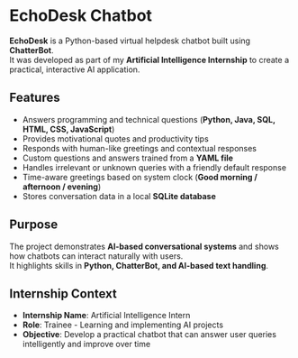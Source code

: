 # EchoDesk Chatbot

**EchoDesk** is a Python-based virtual helpdesk chatbot built using **ChatterBot**.  
It was developed as part of my **Artificial Intelligence Internship** to create a practical, interactive AI application.

## Features
- Answers programming and technical questions (**Python, Java, SQL, HTML, CSS, JavaScript**)  
- Provides motivational quotes and productivity tips  
- Responds with human-like greetings and contextual responses  
- Custom questions and answers trained from a **YAML file**  
- Handles irrelevant or unknown queries with a friendly default response  
- Time-aware greetings based on system clock (**Good morning / afternoon / evening**)  
- Stores conversation data in a local **SQLite database**  

## Purpose
The project demonstrates **AI-based conversational systems** and shows how chatbots can interact naturally with users.  
It highlights skills in **Python, ChatterBot, and AI-based text handling**.

## Internship Context
- **Internship Name**: Artificial Intelligence Intern  
- **Role**: Trainee - Learning and implementing AI projects  
- **Objective**: Develop a practical chatbot that can answer user queries intelligently and improve over time 
